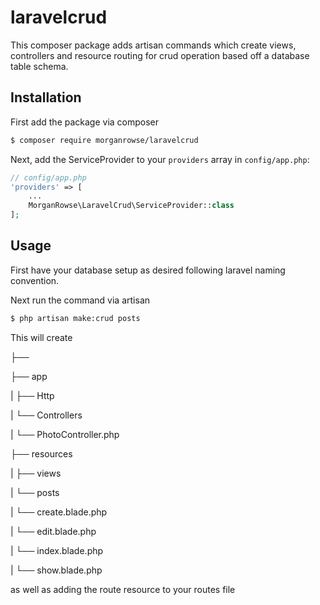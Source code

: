 # laravelcrud

This composer package adds artisan commands which create views, controllers and resource routing for crud operation based off a database  table schema.

## Installation

First add the package via composer

```bash
$ composer require morganrowse/laravelcrud
```

Next, add the ServiceProvider to your `providers` array in `config/app.php`:

```php
// config/app.php
'providers' => [
    ...
    MorganRowse\LaravelCrud\ServiceProvider::class
];
```

## Usage

First have your database setup as desired following laravel naming convention.

Next run the command via artisan

```bash
$ php artisan make:crud posts
```

This will create 

├── 

├── app

|   ├── Http

|       └── Controllers

|           └── PhotoController.php

├── resources

|   ├── views

|       └── posts

|           └── create.blade.php

|           └── edit.blade.php

|           └── index.blade.php

|           └── show.blade.php

as well as adding the route resource to your routes file
